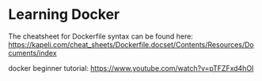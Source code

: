 # Learning Docker

The cheatsheet for Dockerfile syntax can be found here: 
https://kapeli.com/cheat_sheets/Dockerfile.docset/Contents/Resources/Documents/index

docker beginner tutorial: 
https://www.youtube.com/watch?v=pTFZFxd4hOI